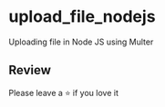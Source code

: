 # upload_file_nodejs
Uploading file in Node JS using Multer

## Review
Please leave a ⭐ if you love it

